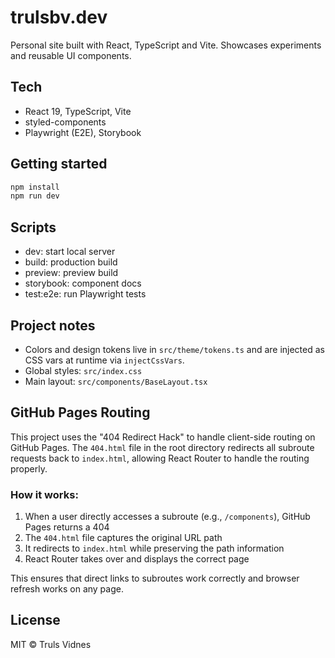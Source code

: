 # trulsbv.dev

Personal site built with React, TypeScript and Vite. Showcases experiments and reusable UI components.

## Tech

- React 19, TypeScript, Vite
- styled-components
- Playwright (E2E), Storybook

## Getting started

```bash
npm install
npm run dev
```

## Scripts

- dev: start local server
- build: production build
- preview: preview build
- storybook: component docs
- test:e2e: run Playwright tests

## Project notes

- Colors and design tokens live in `src/theme/tokens.ts` and are injected as CSS vars at runtime via `injectCssVars`.
- Global styles: `src/index.css`
- Main layout: `src/components/BaseLayout.tsx`

## GitHub Pages Routing

This project uses the "404 Redirect Hack" to handle client-side routing on GitHub Pages. The `404.html` file in the root directory redirects all subroute requests back to `index.html`, allowing React Router to handle the routing properly.

### How it works:

1. When a user directly accesses a subroute (e.g., `/components`), GitHub Pages returns a 404
2. The `404.html` file captures the original URL path
3. It redirects to `index.html` while preserving the path information
4. React Router takes over and displays the correct page

This ensures that direct links to subroutes work correctly and browser refresh works on any page.

## License

MIT © Truls Vidnes
